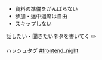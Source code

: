 - 資料の準備をがんばらない
- 参加・途中退席は自由
- スキップしない

話したい・聞きたいネタを書いてく ✏️

ハッシュタグ [#frontend_night](https://twitter.com/hashtag/frontend_night?src=hash)
